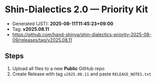 # Shin-Dialectics 2.0 — Priority Kit

- Generated (JST): **2025-08-11T11:45:23+09:00**
- Tag: **v2025.08.11**
- https://github.com/hand-shinya/shin-dialectics-priority-2025-08-09/releases/tag/v2025.08.11

## Steps
1) Upload all files to a new **Public** GitHub repo
2) Create Release with tag `v2025.08.11` and paste `RELEASE_NOTES.txt`
